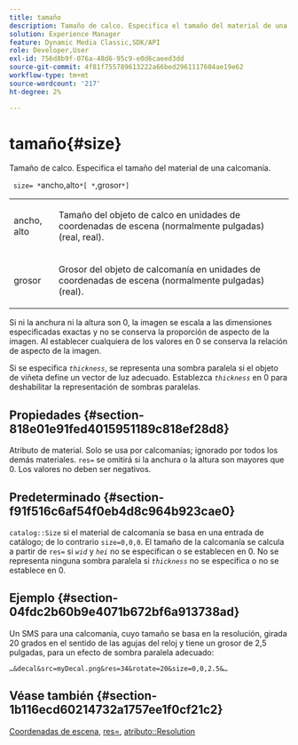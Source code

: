 ```yaml
---
title: tamaño
description: Tamaño de calco. Especifica el tamaño del material de una calcomanía.
solution: Experience Manager
feature: Dynamic Media Classic,SDK/API
role: Developer,User
exl-id: 756d8b9f-076a-48d6-95c9-e0d6caeed3dd
source-git-commit: 4f81f755789613222a66bed2961117604ae19e62
workflow-type: tm+mt
source-wordcount: '217'
ht-degree: 2%

---
```


# tamaño{#size}

Tamaño de calco. Especifica el tamaño del material de una calcomanía.

` size= *`ancho,alto`*[ *`,grosor`*]`

<table id="simpletable_00B1226F3B8B49D895D1269AB03D5043"> 
 <tr class="strow"> 
  <td class="stentry"> <p> <span class="varname"> ancho, alto </span> </p> </td> 
  <td class="stentry"> <p>Tamaño del objeto de calco en unidades de coordenadas de escena (normalmente pulgadas) (real, real). </p> </td> 
 </tr> 
 <tr class="strow"> 
  <td class="stentry"> <p> <span class="varname"> grosor </span> </p> </td> 
  <td class="stentry"> <p>Grosor del objeto de calcomanía en unidades de coordenadas de escena (normalmente pulgadas) (real). </p> </td> 
 </tr> 
</table>

Si ni la anchura ni la altura son 0, la imagen se escala a las dimensiones especificadas exactas y no se conserva la proporción de aspecto de la imagen. Al establecer cualquiera de los valores en 0 se conserva la relación de aspecto de la imagen.

Si se especifica *`thickness`*, se representa una sombra paralela si el objeto de viñeta define un vector de luz adecuado. Establezca *`thickness`* en 0 para deshabilitar la representación de sombras paralelas.

## Propiedades {#section-818e01e91fed4015951189c818ef28d8}

Atributo de material. Solo se usa por calcomanías; ignorado por todos los demás materiales. `res=` se omitirá si la anchura o la altura son mayores que 0. Los valores no deben ser negativos.

## Predeterminado {#section-f91f516c6af54f0eb4d8c964b923cae0}

`catalog::Size` si el material de calcomanía se basa en una entrada de catálogo; de lo contrario `size=0,0,0`. El tamaño de la calcomanía se calcula a partir de `res=` si *`wid`* y *`hei`* no se especifican o se establecen en 0. No se representa ninguna sombra paralela si *`thickness`* no se especifica o no se establece en 0.

## Ejemplo {#section-04fdc2b60b9e4071b672bf6a913738ad}

Un SMS para una calcomanía, cuyo tamaño se basa en la resolución, girada 20 grados en el sentido de las agujas del reloj y tiene un grosor de 2,5 pulgadas, para un efecto de sombra paralela adecuado:

`…&decal&src=myDecal.png&res=34&rotate=20&size=0,0,2.5&…`

## Véase también {#section-1b116ecd60214732a1757ee1f0cf21c2}

[Coordenadas de escena](../../../../../ir-api/http-protocol/image-rendering-api-ref/c-ir-http-protocol-ref/c-ir-http-protocol-syntax-and-features/c-ir-vignettes/c-ir-scene-coordinates.md#concept-528507024fa640b19a2631357febf7f1), [res=](../../../../../ir-api/http-protocol/image-rendering-api-ref/c-ir-http-protocol-ref/c-ir-http-protocol-command-reference/r-ir-res.md#reference-0ad9de8887144c83a6db97b4994f7c04), [atributo::Resolution](../../../../../ir-api/material-cat/image-rendering-api-ref/c-ir-material-catalog/c-ir-attributes-reference/r-ir-resolution.md#reference-09fe14e6bfbf4db6b7f4369fffecc806)
